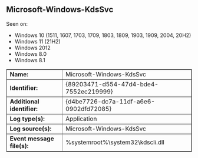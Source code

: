 ## Microsoft-Windows-KdsSvc

Seen on:
* Windows 10 (1511, 1607, 1703, 1709, 1803, 1809, 1903, 1909, 2004, 20H2)
* Windows 11 (21H2)
* Windows 2012
* Windows 8.0
* Windows 8.1

<table border="1" class="docutils">
  <tbody>
    <tr>
      <td><b>Name:</b></td>
      <td>Microsoft-Windows-KdsSvc</td>
    </tr>
    <tr>
      <td><b>Identifier:</b></td>
      <td>{89203471-d554-47d4-bde4-7552ec219999}</td>
    </tr>
    <tr>
      <td><b>Additional identifier:</b></td>
      <td>{d4be7726-dc7a-11df-a6e6-0902dfd72085}</td>
    </tr>
    <tr>
      <td><b>Log type(s):</b></td>
      <td>Application</td>
    </tr>
    <tr>
      <td><b>Log source(s):</b></td>
      <td>Microsoft-Windows-KdsSvc</td>
    </tr>
    <tr>
      <td><b>Event message file(s):</b></td>
      <td>%systemroot%\system32\kdscli.dll</td>
    </tr>
  </tbody>
</table>

&nbsp;

